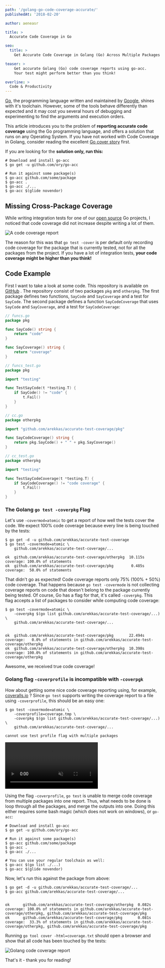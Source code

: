 ```yaml
---
path: '/golang-go-code-coverage-accurate/'
publishedAt: '2018-02-20'

author: aeneasr

title: >
  Accurate Code Coverage in Go

seo:
  title: >
    Get Accurate Code Coverage in Golang (Go) Across Multiple Packages

teaser: >
    Get accurate Golang (Go) code coverage reports using go-acc.
    Your test might perform better than you think!

overline: >
  Code & Productivity
---
```


[Go](https://golang.org/), the programming language written and maintained by
[Google](https://www.google.com), shines with it's toolchain. However, some of
the tools behave differently than expected and it may cost you several hours of
debugging and experimenting to find the arguments and execution orders.

This article introduces you to the problem of **reporting accurate code
coverage** using the Go programming language, and offers a solution that runs on
any Operating System. If you have not worked with Code Coverage in Golang,
consider reading the excellent [Go cover story](https://blog.golang.org/cover)
first.

If you are looking for the **solution only, run this:**

```shell-session
# Download and install go-acc
$ go get -u github.com/ory/go-acc

# Run it against some package(s)
$ go-acc github.com/some/package
$ go-acc .
$ go-acc ./...
$ go-acc $(glide novendor)
```

## Missing Cross-Package Coverage

While writing integration tests for one of our
[open source](https://github.com/ory/) Go projects, I noticed that code coverage
did not increase despite writing a lot of them.

![A code coverage report](../../images/articles/code-coverage/report.png)

The reason for this was that `go test -cover` is per default only recording code
coverage for the package that is currently tested, not for all the packages from
the project. If you have a lot of integration tests, **your code coverage might
be higher than you think!**

## Code Example

First I want to take a look at some code. This repository is available on
[GitHub](https://github.com/arekkas/accurate-test-coverage) . The repository
consist of two packages `pkg` and `otherpkg`. The first package defines two
functions, `SayCode` and `SayCoverage` and a test for `SayCode`. The second
package defines a function `SayCodeCoverage` that uses `SayCode` and
`SayCoverage`, and a test for `SayCodeCoverage`:

```go
// funcs.go
package pkg

func SayCode() string {
    return "code"
}

func SayCoverage() string {
    return "coverage"
}
```

```go
// funcs_test.go
package pkg

import "testing"

func TestSayCode(t *testing.T) {
    if SayCode() != "code" {
        t.Fail()
    }
}
```

```go
// cc.go
package otherpkg

import "github.com/arekkas/accurate-test-coverage/pkg"

func SayCodeCoverage() string {
    return pkg.SayCode() + " " + pkg.SayCoverage()
}
```

```go
// cc_test.go
package otherpkg

import "testing"

func TestSayCodeCoverage(t *testing.T) {
    if SayCodeCoverage() != "code coverage" {
        t.Fail()
    }
}
```

### The Golang `go test -coverpkg` Flag

Let's use `-covermod=atomic` to get a report of how well the tests cover the
code. We expect 100% code coverage because every line is being touched by the
tests:

```shell-session
$ go get -d -u github.com/arekkas/accurate-test-coverage
$ go test -covermode=atomic \
    github.com/arekkas/accurate-test-coverage/...

ok  github.com/arekkas/accurate-test-coverage/otherpkg  10.115s coverage: 100.0% of statements
ok  github.com/arekkas/accurate-test-coverage/pkg        0.485s coverage:  50.0% of statements
```

That didn't go as expected! Code coverage reports only 75% (100% + 50%) code
coverage. That happens because `go test -covermode` is not collecting coverage
reports on code that doesn't belong to the package currently being tested. Of
course, Go has a flag for that, it's called `-coverpkg`. This flag accepts a
list of packages to consider while computing code coverage:

```shell-session
$ go test -covermode=atomic \
    -coverpkg $(go list github.com/arekkas/accurate-test-coverage/...) \
    github.com/arekkas/accurate-test-coverage/...


ok  github.com/arekkas/accurate-test-coverage/pkg       22.494s coverage:   0.0% of statements in github.com/arekkas/accurate-test-coverage/otherpkg
ok  github.com/arekkas/accurate-test-coverage/otherpkg  10.398s coverage: 100.0% of statements in github.com/arekkas/accurate-test-coverage/otherpkg
```

Awesome, we received true code coverage!

### Golang flag `-coverprofile` is incompatible with `-coverpgk`

How about getting some nice code coverage reporting using, for example,
[coveralls.io](https://coveralls.io/) ? Since `go test` supports writing the
coverage report to a file using `-coverprofile`, this should be an easy one:

```shell-session
$ go test -covermode=atomic \
    -coverprofile=coverage.tmp \
    -coverpkg $(go list github.com/arekkas/accurate-test-coverage/...) \
    github.com/arekkas/accurate-test-coverage/...

cannot use test profile flag with multiple packages
```

<video autoplay muted loop>
  <source src="../../images/articles/code-coverage/tableflip.mp4" type="video/mp4"/>
  <source src="../../images/articles/code-coverage/tableflip.webm" type="video/webm"/>
  <img src="../../images/articles/code-coverage/tableflip.gif" alt="Tableflip" />
</video>

Using the flag `-coverprofile`, `go test` is unable to merge code coverage from
multiple packages into one report. Thus, what needs to be done is loop through
all the packages, and merge the outputs into one. Doing this either requires
some bash magic (which does not work on windows), or `go-acc`:

```shell-session
# Download and install go-acc
$ go get -u github.com/ory/go-acc

# Run it against some package(s)
$ go-acc github.com/some/package
$ go-acc .
$ go-acc ./...

# You can use your regular toolchain as well:
$ go-acc $(go list ./...)
$ go-acc $(glide novendor)
```

Now, let's run this against the package from above:

```shell-session
$ go get -d -u github.com/arekkas/accurate-test-coverage/...
$ go-acc github.com/arekkas/accurate-test-coverage/...


ok      github.com/arekkas/accurate-test-coverage/otherpkg  0.082s  coverage: 100.0% of statements in github.com/arekkas/accurate-test-coverage/otherpkg, github.com/arekkas/accurate-test-coverage/pkg
ok      github.com/arekkas/accurate-test-coverage/pkg       0.081s  coverage:  33.3% of statements in github.com/arekkas/accurate-test-coverage/otherpkg, github.com/arekkas/accurate-test-coverage/pkg
```

Running `go tool cover -html=coverage.txt` should open a browser and show that
all code has been touched by the tests:

![Golang code coverage report](../../images/articles/code-coverage/result.png)

That's it - thank you for reading!
